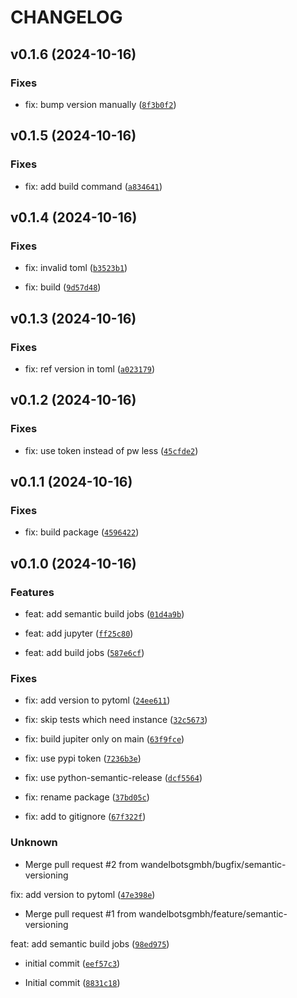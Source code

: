 # CHANGELOG


## v0.1.6 (2024-10-16)

### Fixes

* fix: bump version manually ([`8f3b0f2`](https://github.com/wandelbotsgmbh/wandelbots-python/commit/8f3b0f20da91d786ee9c40314355b6ecbbbd5449))


## v0.1.5 (2024-10-16)

### Fixes

* fix: add build command ([`a834641`](https://github.com/wandelbotsgmbh/wandelbots-python/commit/a834641353013df01dd123912c0110859cff82d4))


## v0.1.4 (2024-10-16)

### Fixes

* fix: invalid toml ([`b3523b1`](https://github.com/wandelbotsgmbh/wandelbots-python/commit/b3523b1b4d2700d956d0189671d938bf21f638c1))

* fix: build ([`9d57d48`](https://github.com/wandelbotsgmbh/wandelbots-python/commit/9d57d48d76a566113b423e92d99bbabfdd4d2b51))


## v0.1.3 (2024-10-16)

### Fixes

* fix: ref version in toml ([`a023179`](https://github.com/wandelbotsgmbh/wandelbots-python/commit/a023179741b0256146eea2acd12ca02752221ccd))


## v0.1.2 (2024-10-16)

### Fixes

* fix: use token instead of pw less ([`45cfde2`](https://github.com/wandelbotsgmbh/wandelbots-python/commit/45cfde2aabdfb844969f9f2df9200fab21003ff3))


## v0.1.1 (2024-10-16)

### Fixes

* fix: build package ([`4596422`](https://github.com/wandelbotsgmbh/wandelbots-python/commit/45964227ea376d776547cb7d59ee0deeb95a1d77))


## v0.1.0 (2024-10-16)

### Features

* feat: add semantic build jobs ([`01d4a9b`](https://github.com/wandelbotsgmbh/wandelbots-python/commit/01d4a9bb2c97597564b2ec8289746987b43328f6))

* feat: add jupyter ([`ff25c80`](https://github.com/wandelbotsgmbh/wandelbots-python/commit/ff25c80eade8939037275ff710f24f492dd52115))

* feat: add build jobs ([`587e6cf`](https://github.com/wandelbotsgmbh/wandelbots-python/commit/587e6cf93242c62798da100cf6e8be474394fe01))

### Fixes

* fix: add version to pytoml ([`24ee611`](https://github.com/wandelbotsgmbh/wandelbots-python/commit/24ee61115a16a8e15b80de89838ffd483c7b3093))

* fix: skip tests which need instance ([`32c5673`](https://github.com/wandelbotsgmbh/wandelbots-python/commit/32c56738e19c198eceaa0d5a8525400a6a997e0e))

* fix: build jupiter only on main ([`63f9fce`](https://github.com/wandelbotsgmbh/wandelbots-python/commit/63f9fcef32bc6bd698471d48cc759ab02a3690a0))

* fix: use pypi token ([`7236b3e`](https://github.com/wandelbotsgmbh/wandelbots-python/commit/7236b3e1ba5ab0bb2b449853d57dd0dbf3b8f2f5))

* fix: use python-semantic-release ([`dcf5564`](https://github.com/wandelbotsgmbh/wandelbots-python/commit/dcf5564e1c48f3434b145c062fe66dd45048ff36))

* fix: rename package ([`37bd05c`](https://github.com/wandelbotsgmbh/wandelbots-python/commit/37bd05c60363b9dbb8e77947a81d6d93321673ae))

* fix: add to gitignore ([`67f322f`](https://github.com/wandelbotsgmbh/wandelbots-python/commit/67f322fd87ad84c4a1ec117fc089faaaec6520c9))

### Unknown

* Merge pull request #2 from wandelbotsgmbh/bugfix/semantic-versioning

fix: add version to pytoml ([`47e398e`](https://github.com/wandelbotsgmbh/wandelbots-python/commit/47e398eb5cbe112a4d17caaf719a0961a2383cf7))

* Merge pull request #1 from wandelbotsgmbh/feature/semantic-versioning

feat: add semantic build jobs ([`98ed975`](https://github.com/wandelbotsgmbh/wandelbots-python/commit/98ed9753d3ed5e493d84106f204fda286532e094))

* initial commit ([`eef57c3`](https://github.com/wandelbotsgmbh/wandelbots-python/commit/eef57c3c3b75e1dd8f4c84f7d89d6af2f6d210bd))

* Initial commit ([`8831c18`](https://github.com/wandelbotsgmbh/wandelbots-python/commit/8831c189537ba7a1750ad88670e3a8645f61feaa))
